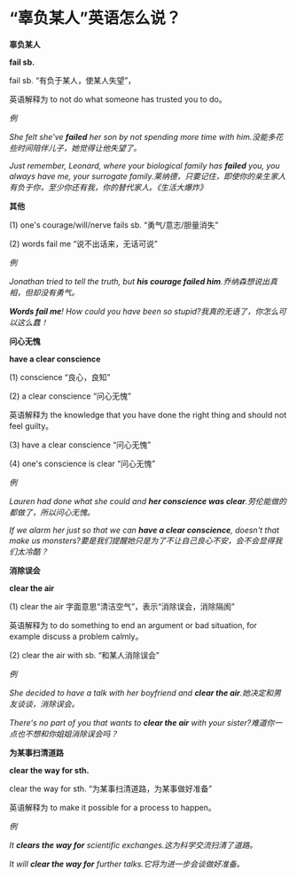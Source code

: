 # “辜负某人”英语怎么说？

**辜负某人**

**fail sb.**

fail sb. “有负于某人，使某人失望”，

英语解释为 to not do what someone has trusted you to do。

_例_

_She felt she've **failed** her son by not spending more time with him.没能多花些时间陪伴儿子，她觉得让他失望了。_

_Just remember, Leonard, where your biological family has **failed** you, you always have me, your surrogate family.莱纳德，只要记住，即使你的亲生家人有负于你，至少你还有我，你的替代家人。《生活大爆炸》_

**其他**

(1) one's courage/will/nerve fails sb. “勇气/意志/胆量消失”

(2) words fail me “说不出话来，无话可说”

_例_

_Jonathan tried to tell the truth, but **his courage failed him**.乔纳森想说出真相，但却没有勇气。_

_**Words fail me**! How could you have been so stupid?我真的无语了，你怎么可以这么蠢！_

**问心无愧**

**have a clear conscience**

(1) conscience “良心，良知”

(2) a clear conscience “问心无愧”

英语解释为 the knowledge that you have done the right thing and should not feel guilty。

(3) have a clear conscience “问心无愧”

(4) one's conscience is clear “问心无愧”

_例_

_Lauren had done what she could and **her conscience was clear**.劳伦能做的都做了，所以问心无愧。_

_If we alarm her just so that we can **have a clear conscience**, doesn't that make us monsters?要是我们提醒她只是为了不让自己良心不安，会不会显得我们太冷酷？_

**消除误会**

**clear the air**

(1) clear the air 字面意思“清洁空气”，表示“消除误会，消除隔阂”

英语解释为 to do something to end an argument or bad situation, for example discuss a problem calmly。

(2) clear the air with sb. “和某人消除误会”

_例_

_She decided to have a talk with her boyfriend and **clear the air**.她决定和男友谈谈，消除误会。_

_There's no part of you that wants to **clear the air** with your sister?难道你一点也不想和你姐姐消除误会吗？_

**为某事扫清道路**

**clear the way for sth.**

clear the way for sth. “为某事扫清道路，为某事做好准备”

英语解释为 to make it possible for a process to happen。

_例_

_It **clears the way for** scientific exchanges.这为科学交流扫清了道路。_

_It will **clear the way for** further talks.它将为进一步会谈做好准备。_
